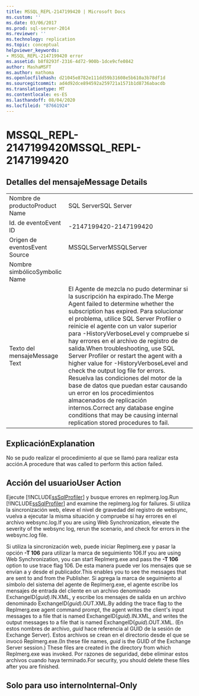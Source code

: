 ```yaml
---
title: MSSQL_REPL-2147199420 | Microsoft Docs
ms.custom: ''
ms.date: 03/06/2017
ms.prod: sql-server-2014
ms.reviewer: ''
ms.technology: replication
ms.topic: conceptual
helpviewer_keywords:
- MSSQL_REPL-2147199420 error
ms.assetid: b8f8293f-2316-4d72-900b-1dce9cfe0842
author: MashaMSFT
ms.author: mathoma
ms.openlocfilehash: d21045e8782e111dd59b31608e5b610a3b78df1d
ms.sourcegitcommit: ad4d92dce894592a259721a1571b1d8736abacdb
ms.translationtype: MT
ms.contentlocale: es-ES
ms.lasthandoff: 08/04/2020
ms.locfileid: "87661924"
---
```

# <a name="mssql_repl-2147199420"></a><span data-ttu-id="0a9f0-102">MSSQL_REPL-2147199420</span><span class="sxs-lookup"><span data-stu-id="0a9f0-102">MSSQL_REPL-2147199420</span></span>
    
## <a name="message-details"></a><span data-ttu-id="0a9f0-103">Detalles del mensaje</span><span class="sxs-lookup"><span data-stu-id="0a9f0-103">Message Details</span></span>  
  
|||  
|-|-|  
|<span data-ttu-id="0a9f0-104">Nombre de producto</span><span class="sxs-lookup"><span data-stu-id="0a9f0-104">Product Name</span></span>|<span data-ttu-id="0a9f0-105">SQL Server</span><span class="sxs-lookup"><span data-stu-id="0a9f0-105">SQL Server</span></span>|  
|<span data-ttu-id="0a9f0-106">Id. de evento</span><span class="sxs-lookup"><span data-stu-id="0a9f0-106">Event ID</span></span>|<span data-ttu-id="0a9f0-107">-2147199420</span><span class="sxs-lookup"><span data-stu-id="0a9f0-107">-2147199420</span></span>|  
|<span data-ttu-id="0a9f0-108">Origen de eventos</span><span class="sxs-lookup"><span data-stu-id="0a9f0-108">Event Source</span></span>|<span data-ttu-id="0a9f0-109">MSSQLServer</span><span class="sxs-lookup"><span data-stu-id="0a9f0-109">MSSQLServer</span></span>|  
|<span data-ttu-id="0a9f0-110">Nombre simbólico</span><span class="sxs-lookup"><span data-stu-id="0a9f0-110">Symbolic Name</span></span>||  
|<span data-ttu-id="0a9f0-111">Texto del mensaje</span><span class="sxs-lookup"><span data-stu-id="0a9f0-111">Message Text</span></span>|<span data-ttu-id="0a9f0-112">El Agente de mezcla no pudo determinar si la suscripción ha expirado.</span><span class="sxs-lookup"><span data-stu-id="0a9f0-112">The Merge Agent failed to determine whether the subscription has expired.</span></span> <span data-ttu-id="0a9f0-113">Para solucionar el problema, utilice SQL Server Profiler o reinicie el agente con un valor superior para -HistoryVerboseLevel y compruebe si hay errores en el archivo de registro de salida.</span><span class="sxs-lookup"><span data-stu-id="0a9f0-113">When troubleshooting, use SQL Server Profiler or restart the agent with a higher value for -HistoryVerboseLevel and check the output log file for errors.</span></span> <span data-ttu-id="0a9f0-114">Resuelva las condiciones del motor de la base de datos que puedan estar causando un error en los procedimientos almacenados de replicación internos.</span><span class="sxs-lookup"><span data-stu-id="0a9f0-114">Correct any database engine conditions that may be causing internal replication stored procedures to fail.</span></span>|  
  
## <a name="explanation"></a><span data-ttu-id="0a9f0-115">Explicación</span><span class="sxs-lookup"><span data-stu-id="0a9f0-115">Explanation</span></span>  
 <span data-ttu-id="0a9f0-116">No se pudo realizar el procedimiento al que se llamó para realizar esta acción.</span><span class="sxs-lookup"><span data-stu-id="0a9f0-116">A procedure that was called to perform this action failed.</span></span>  
  
## <a name="user-action"></a><span data-ttu-id="0a9f0-117">Acción del usuario</span><span class="sxs-lookup"><span data-stu-id="0a9f0-117">User Action</span></span>  
 <span data-ttu-id="0a9f0-118">Ejecute [!INCLUDE[ssSqlProfiler](../../includes/sssqlprofiler-md.md)] y busque errores en replmerg.log.</span><span class="sxs-lookup"><span data-stu-id="0a9f0-118">Run [!INCLUDE[ssSqlProfiler](../../includes/sssqlprofiler-md.md)] and examine the replmerg.log for failures.</span></span> <span data-ttu-id="0a9f0-119">Si utiliza la sincronización web, eleve el nivel de gravedad del registro de websync, vuelva a ejecutar la misma situación y compruebe si hay errores en el archivo websync.log.</span><span class="sxs-lookup"><span data-stu-id="0a9f0-119">If you are using Web Synchronization, elevate the severity of the websync log, rerun the scenario, and check for errors in the websync.log file.</span></span>  
  
 <span data-ttu-id="0a9f0-120">Si utiliza la sincronización web, puede iniciar Replmerg.exe y pasar la opción **-T 106** para utilizar la marca de seguimiento 106.</span><span class="sxs-lookup"><span data-stu-id="0a9f0-120">If you are using Web Synchronization, you can start Replmerg.exe and pass the **-T 106** option to use trace flag 106.</span></span> <span data-ttu-id="0a9f0-121">De esta manera puede ver los mensajes que se envían a y desde el publicador.</span><span class="sxs-lookup"><span data-stu-id="0a9f0-121">This enables you to see the messages that are sent to and from the Publisher.</span></span> <span data-ttu-id="0a9f0-122">Si agrega la marca de seguimiento al símbolo del sistema del agente de Replmerg.exe, el agente escribe los mensajes de entrada del cliente en un archivo denominado ExchangeID(*guid*).IN.XML, y escribe los mensajes de salida en un archivo denominado ExchangeID(*guid*).OUT.XML.</span><span class="sxs-lookup"><span data-stu-id="0a9f0-122">By adding the trace flag to the Replmerg.exe agent command prompt, the agent writes the client's input messages to a file that is named ExchangeID(*guid*).IN.XML, and writes the output messages to a file that is named ExchangeID(*guid*).OUT.XML.</span></span> <span data-ttu-id="0a9f0-123">(En estos nombres de archivo, *guid* hace referencia al GUID de la sesión de Exchange Server). Estos archivos se crean en el directorio desde el que se invocó Replmerg.exe.</span><span class="sxs-lookup"><span data-stu-id="0a9f0-123">(In these file names, *guid* is the GUID of the Exchange Server session.) These files are created in the directory from which Replmerg.exe was invoked.</span></span> <span data-ttu-id="0a9f0-124">Por razones de seguridad, debe eliminar estos archivos cuando haya terminado.</span><span class="sxs-lookup"><span data-stu-id="0a9f0-124">For security, you should delete these files after you are finished.</span></span>  
  
## <a name="internal-only"></a><span data-ttu-id="0a9f0-125">Solo para uso interno</span><span class="sxs-lookup"><span data-stu-id="0a9f0-125">Internal-Only</span></span>  
  
